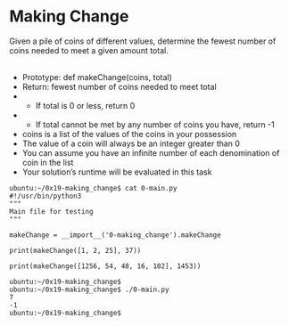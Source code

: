 # Making Change
Given a pile of coins of different values, determine the fewest number of coins needed to meet a given amount total.<br>
<br>
* Prototype: def makeChange(coins, total)
* Return: fewest number of coins needed to meet total
* * If total is 0 or less, return 0
* * If total cannot be met by any number of coins you have, return -1
* coins is a list of the values of the coins in your possession
* The value of a coin will always be an integer greater than 0
* You can assume you have an infinite number of each denomination of coin in the list
* Your solution’s runtime will be evaluated in this task

```
ubuntu:~/0x19-making_change$ cat 0-main.py
#!/usr/bin/python3
"""
Main file for testing
"""

makeChange = __import__('0-making_change').makeChange

print(makeChange([1, 2, 25], 37))

print(makeChange([1256, 54, 48, 16, 102], 1453))

ubuntu:~/0x19-making_change$
ubuntu:~/0x19-making_change$ ./0-main.py
7
-1
ubuntu:~/0x19-making_change$
```
